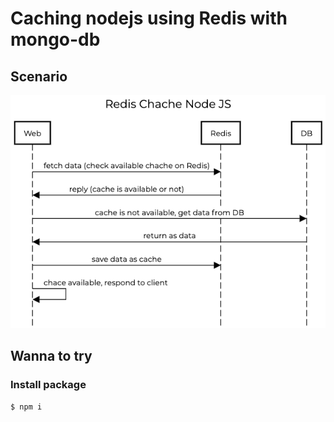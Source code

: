 # Caching nodejs using Redis with mongo-db

## Scenario
![scenario](docs/scenario-redis-chache-nodejs.png)

## Wanna to try

### Install package
```
$ npm i
```